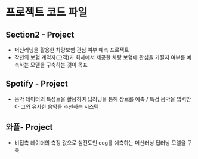 # 프로젝트 코드 파일

## Section2 - Project
* 머신러닝을 활용한 차량보험 관심 여부 예측 프로젝트
* 작년의 보험 계약자(고객)가 회사에서 제공한 차량 보험에 관심을 가질지 여부를 예측하는 모델을 구축하는 것이 목표

## Spotify - Project
* 음악 데이터의 특성들을 활용하여 딥러닝을 통해 장르를 예측 / 특정 음악을 입력받아 그와 유사한 음악을 추천하는 시스템

## 와플- Project
* 비접촉 레이더의 측정 값으로 심전도인 ecg를 예측하는 머신러닝 딥러닝 모델을 구축
